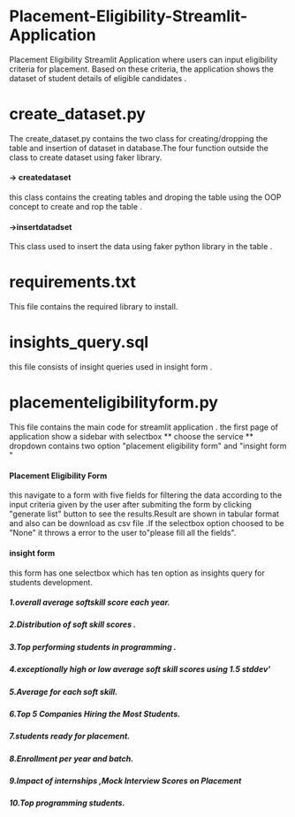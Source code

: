 # Placement-Eligibility-Streamlit-Application
Placement Eligibility Streamlit Application  where users can input eligibility criteria for placement. Based on these criteria, the application shows the dataset of student details of eligible candidates .

# create_dataset.py
The create_dataset.py  contains the two class for creating/dropping the table and insertion of dataset in database.The four function outside the class to create dataset using faker library.
#### -> createdataset 
this class contains the creating tables and droping the table using the OOP concept to create and rop the table .
#### ->insertdatadset
This class used to insert the data using faker python library in the table .

# requirements.txt
This file contains the required library to install.

# insights_query.sql
this file consists of insight queries used in insight form .

# placementeligibilityform.py
This file contains the main code for streamlit application . the first page of application show a sidebar with selectbox ** choose the service ** dropdown contains two option "placement eligibility form" and "insight form "
#### Placement Eligibility Form 
this navigate to a form with five fields for filtering the data according to the input criteria given by the user after submiting the form by clicking "generate list" button to see the results.Result are shown in tabular format and also can be download as csv file .If the selectbox option choosed to be "None" it throws a error to the user to"please fill all the fields".
#### insight form 
this form has one selectbox which has ten option as insights query for students development.
##### 1.overall average softskill score each year.
##### 2.Distribution of soft skill scores .
##### 3.Top performing students in programming .
##### 4.exceptionally high or low average soft skill scores using 1.5 stddev'
##### 5.Average for each soft skill.
##### 6.Top 5 Companies Hiring the Most Students.
##### 7.students ready for placement.
##### 8.Enrollment per year and batch.
##### 9.Impact of internships ,Mock Interview Scores on Placement
##### 10.Top programming students.

